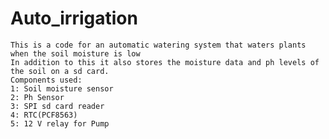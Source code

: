 # Auto_irrigation

    This is a code for an automatic watering system that waters plants when the soil moisture is low
    In addition to this it also stores the moisture data and ph levels of the soil on a sd card.
    Components used:
    1: Soil moisture sensor
    2: Ph Sensor
    3: SPI sd card reader 
    4: RTC(PCF8563)
    5: 12 V relay for Pump
